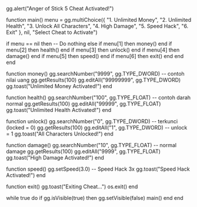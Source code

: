 gg.alert("Anger of Stick 5 Cheat Activated!")

function main()
  menu = gg.multiChoice({
    "1. Unlimited Money",
    "2. Unlimited Health",
    "3. Unlock All Characters",
    "4. High Damage",
    "5. Speed Hack",
    "6. Exit"
  }, nil, "Select Cheat to Activate")

  if menu == nil then
    -- Do nothing
  else
    if menu[1] then money() end
    if menu[2] then health() end
    if menu[3] then unlock() end
    if menu[4] then damage() end
    if menu[5] then speed() end
    if menu[6] then exit() end
  end
end

function money()
  gg.searchNumber("9999", gg.TYPE_DWORD) -- contoh nilai uang
  gg.getResults(100)
  gg.editAll("99999999", gg.TYPE_DWORD)
  gg.toast("Unlimited Money Activated!")
end

function health()
  gg.searchNumber("100", gg.TYPE_FLOAT) -- contoh darah normal
  gg.getResults(100)
  gg.editAll("99999", gg.TYPE_FLOAT)
  gg.toast("Unlimited Health Activated!")
end

function unlock()
  gg.searchNumber("0", gg.TYPE_DWORD) -- terkunci (locked = 0)
  gg.getResults(100)
  gg.editAll("1", gg.TYPE_DWORD) -- unlock = 1
  gg.toast("All Characters Unlocked!")
end

function damage()
  gg.searchNumber("10", gg.TYPE_FLOAT) -- normal damage
  gg.getResults(100)
  gg.editAll("9999", gg.TYPE_FLOAT)
  gg.toast("High Damage Activated!")
end

function speed()
  gg.setSpeed(3.0) -- Speed Hack 3x
  gg.toast("Speed Hack Activated!")
end

function exit()
  gg.toast("Exiting Cheat...")
  os.exit()
end

while true do
  if gg.isVisible(true) then
    gg.setVisible(false)
    main()
  end
end
